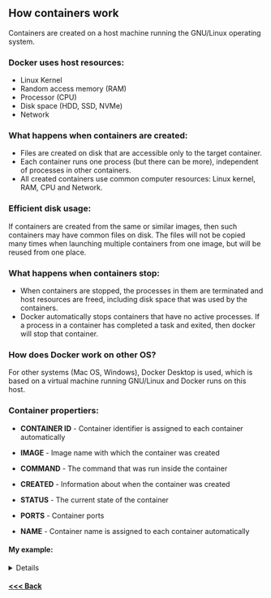 ## How containers work

Containers are created on a host machine running the GNU/Linux operating system.

### Docker uses host resources:

* Linux Kernel
* Random access memory (RAM)
* Processor (CPU)
* Disk space (HDD, SSD, NVMe)
* Network

### What happens when containers are created:

* Files are created on disk that are accessible only to the target container.
* Each container runs one process (but there can be more), independent of processes in other containers.
* All created containers use common computer resources: Linux kernel, RAM, CPU and Network.

### Efficient disk usage:

 If containers are created from the same or similar images, then such containers may have common files on disk. The files will not be copied many times when launching multiple containers from one image, but will be reused from one place.

### What happens when containers stop:

* When containers are stopped, the processes in them are terminated and host resources are freed, including disk space that was used by the containers.
* Docker automatically stops containers that have no active processes. If a process in a container has completed a task and exited, then docker will stop that container.

### How does Docker work on other OS?

For other systems (Mac OS, Windows), Docker Desktop is used, which is based on a virtual machine running GNU/Linux and Docker runs on this host.

### Container propertiers:

* **CONTAINER ID** - Container identifier is assigned to each container automatically

* **IMAGE** - Image name with which the container was created

* **COMMAND** - The command that was run inside the container

* **CREATED** - Information about when the container was created

* **STATUS** - The current state of the container

* **PORTS** - Container ports

* **NAME** - Container name is assigned to each container automatically

#### My example:

<details>

```bash
nickeld28@DockerVM:~$ docker ps -a
CONTAINER ID   IMAGE         COMMAND    CREATED         STATUS                     PORTS     NAMES
069cb0b3e228   hello-world   "/hello"   4 minutes ago   Exited (0) 4 minutes ago             reverent_galileo
```

</details>

#### [<<< Back](/Summary.md)
